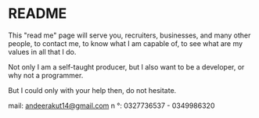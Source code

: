 # README

This "read me" page will serve you, recruiters, businesses, and many other people, to contact me, to know what I am capable of, to see what are my values ​​in all that I do.

Not only I am a self-taught producer, but I also want to be a developer, or why not a programmer.

But I could only with your help then, do not hesitate.

mail: andeerakut14@gmail.com
n °: 0327736537 - 0349986320
